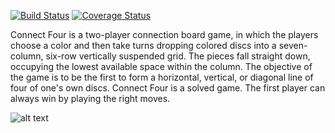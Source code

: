 [![Build Status](https://travis-ci.com/furkankarayel/connectFour.svg?branch=master)](https://travis-ci.com/furkankarayel/connectFour)
[![Coverage Status](https://coveralls.io/repos/github/furkankarayel/connectFour/badge.svg?branch=devTest)](https://coveralls.io/github/furkankarayel/connectFour?branch=master)

Connect Four is a two-player connection board game, in which the players choose a color and then take turns dropping colored discs into a seven-column, six-row vertically suspended grid. The pieces fall straight down, occupying the lowest available space within the column. The objective of the game is to be the first to form a horizontal, vertical, or diagonal line of four of one's own discs. Connect Four is a solved game. The first player can always win by playing the right moves. 

 
![alt text](file:///home/victor/Bilder/Bildschirmfoto%20von%202021-06-25%2001-51-13.png![grafik](https://user-images.githubusercontent.com/73180658/123508629-d4373080-d670-11eb-8b7e-7343b7fae57a.png)
)
